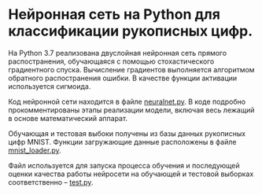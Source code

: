 # Нейронная сеть на Python для классификации рукописных цифр.

На Python 3.7 реализована двуслойная нейронная сеть прямого распостранения, обучающаяся с помощью стохастического градиентного спуска. Вычисление градиентов выполняется алгоритмом обратного распостранения ошибки. В качестве функции активации используется сигмоида.

Код нейронной сети находится в файле [neuralnet.py](https://github.com/antonprokopovich/neuralnet/blob/master/neuralnet.py). В коде подробно прокомментированы этапы реализации модели, включая весь лежащий в основе математический аппарат.

Обучающая и тестовая выбоки получены из базы данных рукописных цифр MNIST. Функции загружающие данные расположены в файле [mnist_loader.py](https://github.com/antonprokopovich/neuralnet/blob/master/mnist_loader.py).

Файл используется для запуска процесса обучения и последующей оценки качества работы нейросети на обучающей и тестовой выборках соответственно – [test.py](https://github.com/antonprokopovich/neuralnet/blob/master/test.py).

